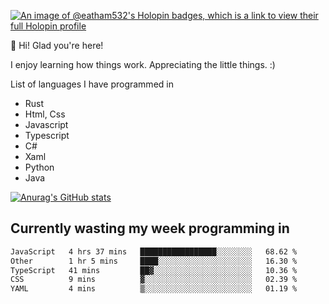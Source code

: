 [![An image of @eatham532's Holopin badges, which is a link to view their full Holopin profile](https://holopin.me/eatham532)](https://holopin.io/@eatham532)


👋 Hi! Glad you're here!

I enjoy learning how things work. Appreciating the little things. :)


List of languages I have programmed in
- Rust
- Html, Css
- Javascript
- Typescript
- C#
- Xaml
- Python
- Java

[![Anurag's GitHub stats](https://github-readme-stats.vercel.app/api?username=Eatham532&theme=dark)](https://github.com/anuraghazra/github-readme-stats)


## Currently wasting my week programming in
<!--START_SECTION:waka-->

```txt
JavaScript   4 hrs 37 mins   █████████████████░░░░░░░░   68.62 %
Other        1 hr 5 mins     ████░░░░░░░░░░░░░░░░░░░░░   16.30 %
TypeScript   41 mins         ██▓░░░░░░░░░░░░░░░░░░░░░░   10.36 %
CSS          9 mins          ▓░░░░░░░░░░░░░░░░░░░░░░░░   02.39 %
YAML         4 mins          ▒░░░░░░░░░░░░░░░░░░░░░░░░   01.19 %
```

<!--END_SECTION:waka-->
